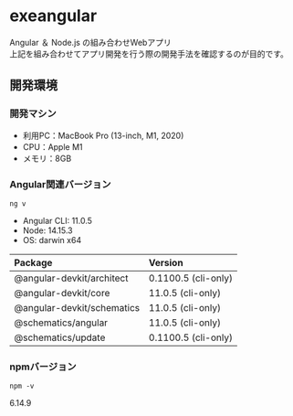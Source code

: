 # exeangular
Angular ＆ Node.js の組み合わせWebアプリ  
上記を組み合わせてアプリ開発を行う際の開発手法を確認するのが目的です。

## 開発環境
### 開発マシン  
* 利用PC：MacBook Pro (13-inch, M1, 2020)  
* CPU：Apple M1
* メモリ：8GB

### Angular関連バージョン
```
ng v
```
* Angular CLI: 11.0.5
* Node: 14.15.3
* OS: darwin x64

| Package | Version |
| :--- | :--- |
| @angular-devkit/architect | 0.1100.5 (cli-only) |
| @angular-devkit/core | 11.0.5 (cli-only) |
| @angular-devkit/schematics | 11.0.5 (cli-only) |
| @schematics/angular | 11.0.5 (cli-only) |
| @schematics/update | 0.1100.5 (cli-only) |

### npmバージョン
```
npm -v
```
6.14.9
